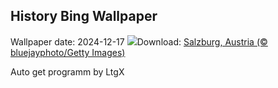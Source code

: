 ## History Bing Wallpaper
Wallpaper date: 2024-12-17
![](https://www.bing.com/th?id=OHR.SalzburgSnow_EN-CA2222024592_UHD.jpg&w=1000)Download: [Salzburg, Austria (© bluejayphoto/Getty Images)](https://www.bing.com/th?id=OHR.SalzburgSnow_EN-CA2222024592_UHD.jpg)

Auto get programm by LtgX
